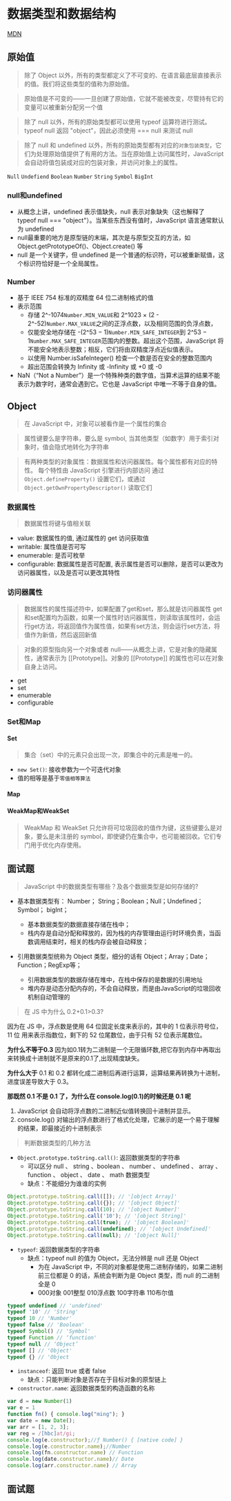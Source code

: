 # 数据类型和数据结构

[MDN](https://developer.mozilla.org/zh-CN/docs/Web/JavaScript/Data_structures#%E5%8A%A8%E6%80%81%E7%B1%BB%E5%9E%8B%E5%92%8C%E5%BC%B1%E7%B1%BB%E5%9E%8B)

## 原始值
> 除了 Object 以外，所有的类型都定义了不可变的、在语言最底层直接表示的值。我们将这些类型的值称为原始值。

> 原始值是不可变的——一旦创建了原始值，它就不能被改变，尽管持有它的变量可以被重新分配另一个值

> 除了 null 以外，所有的原始类型都可以使用 typeof 运算符进行测试。typeof null 返回 "object"，因此必须使用 === null 来测试 null

> 除了 null 和 undefined 以外，所有的原始类型都有对应的`对象包装类型`，它们为处理原始值提供了有用的方法。当在原始值上访问属性时，JavaScript 会自动将值包装成对应的包装对象，并访问对象上的属性。

`Null` `Undefiend` `Boolean` `Number` `String` `Symbol` `BigInt` 

### null和undefined
- 从概念上讲，undefined 表示值缺失，null 表示对象缺失（这也解释了 typeof null === "object"）。当某些东西没有值时，JavaScript 语言通常默认为 undefined
- null最重要的地方是原型链的末端，其次是与原型交互的方法，如 Object.getPrototypeOf()、Object.create() 等
- null 是一个关键字，但 undefined 是一个普通的标识符，可以被重新赋值，这个标识符恰好是一个全局属性。

### Number
- 基于 IEEE 754 标准的双精度 64 位二进制格式的值
- 表示范围
  - 存储 2^-1074`Number.MIN_VALUE`和 2^1023 × (2 - 2^-52)`Number.MAX_VALUE`之间的正浮点数，以及相同范围的负浮点数，
  - 仅能安全地存储在 -(2^53 − 1)`Number.MIN_SAFE_INTEGER`到 2^53 − 1`Number.MAX_SAFE_INTEGER`范围内的整数。超出这个范围，JavaScript 将不能安全地表示整数；相反，它们将由双精度浮点近似值表示。
  - 以使用 Number.isSafeInteger() 检查一个数是否在安全的整数范围内
  - 超出范围会转换为 Infinity 或 -Infinity 或 +0 或 -0
- NaN（“Not a Number”）是一个特殊种类的数字值，当算术运算的结果不能表示为数字时，通常会遇到它。它也是 JavaScript 中唯一不等于自身的值。

## Object
> 在 JavaScript 中，对象可以被看作是一个属性的集合

> 属性键要么是字符串，要么是 symbol, 当其他类型（如数字）用于索引对象时，值会隐式地转化为字符串

> 有两种类型的对象属性：数据属性和访问器属性。每个属性都有对应的特性。
> 每个特性由 JavaScript 引擎进行内部访问
> 通过 `Object.defineProperty()` 设置它们，或通过 `Object.getOwnPropertyDescriptor()` 读取它们

### 数据属性
> 数据属性将键与值相关联
- value: 数据属性的值, 通过属性的 get 访问获取值 
- writable: 属性值是否可写
- enumerable: 是否可枚举
- configurable: 数据属性是否可配置, 表示属性是否可以删除，是否可以更改为访问器属性，以及是否可以更改其特性

### 访问器属性
> 数据属性的属性描述符中，如果配置了get和set，那么就是访问器属性
> get和set配置均为函数，如果一个属性时访问器属性，则读取该属性时，会运行get方法，将返回值作为属性值，如果有set方法，则会运行set方法，将值作为新值，然后返回新值

> 对象的原型指向另一个对象或者 null——从概念上讲，它是对象的隐藏属性，通常表示为 [[Prototype]]。对象的 [[Prototype]] 的属性也可以在对象自身上访问。

- get
- set
- enumerable
- configurable

### Set和Map

#### Set
> 集合（set）中的元素只会出现一次，即集合中的元素是唯一的。
- `new Set()`: 接收参数为一个可迭代对象
- 值的相等是基于`零值相等算法`

<run-script name="手写Set" codePath="knowledge-lib/js/jsAPI/数据结构/src/MySet.js"></run-script>

#### Map

<run-script  name="手写Map" codePath="knowledge-lib/js/jsAPI/数据结构/src/MyMap.js"></run-script>

#### WeakMap和WeakSet
> WeakMap 和 WeakSet 只允许将可垃圾回收的值作为键，这些键要么是对象，要么是未注册的 symbol，即使键仍在集合中，也可能被回收。它们专门用于优化内存使用。

## 面试题

> JavaScript 中的数据类型有哪些？及各个数据类型是如何存储的?

- 基本数据类型有： Number； String；Boolean；Null；Undefined；Symbol； bigInt；
  - 基本数据类型的数据直接存储在栈中；
  - 栈内存是自动分配和释放的，因为栈的内存管理由运行时环境负责，当函数调用结束时，相关的栈内存会被自动释放；

- 引用数据类型统称为 Object 类型，细分的话有 Object；Array；Date；Function；RegExp等；
  - 引用数据类型的数据存储在堆中，在栈中保存的是数据的引用地址
  - 堆内存是动态分配内存的，不会自动释放，而是由JavaScript的垃圾回收机制自动管理的

> 在 JS 中为什么 0.2+0.1>0.3?

因为在 JS 中，浮点数是使用 64 位固定长度来表示的，其中的 1 位表示符号位，11 位 用来表示指数位，剩下的 52 位尾数位，由于只有 52 位表示尾数位。

**为什么不等于0.3**
因为如0.1转为二进制是一个无限循环数,把它存到内存中再取出来转换成十进制就不是原来的0.1了,出现精度缺失。

**为什么大于**
0.1 和 0.2 都转化成二进制后再进行运算，运算结果再转换为十进制，进度误差导致大于 0.3。

**那既然 0.1 不是 0.1 了，为什么在 console.log(0.1)的时候还是 0.1 呢**
1. JavaScript 会自动将浮点数的二进制近似值转换回十进制并显示。
2. console.log() 对输出的浮点数进行了格式化处理，它展示的是一个易于理解的结果，即最接近的十进制表示

> 判断数据类型的几种方法
- `Object.prototype.toString.call()`: 返回数据类型的字符串
  - 可以区分 null 、 string 、boolean 、 number 、 undefined 、 array 、 function 、 object 、 date 、 math 数据类型
  - 缺点：不能细分为谁谁的实例
```js
Object.prototype.toString.call([]); // '[object Array]'
Object.prototype.toString.call({}); // '[object Object]'
Object.prototype.toString.call(10); // '[object Number]'
Object.prototype.toString.call('10'); // '[object String]'
Object.prototype.toString.call(true); // '[object Boolean]'
Object.prototype.toString.call(undefined); // '[object Undefined]'
Object.prototype.toString.call(null); // '[object Null]'
```
- `typeof`: 返回数据类型的字符串
  - 缺点：typeof null 的值为 Object，无法分辨是 null 还是 Object
    - 为在 JavaScript 中，不同的对象都是使用二进制存储的，如果二进制前三位都是 0 的话，系统会判断为是 Object 类型，而 null 的二进制全是 0
    - 000对象 001整型 010浮点数 100字符串 110布尔值
```js
typeof undefined // 'undefined' 
typeof '10' // 'String' 
typeof 10 // 'Number' 
typeof false // 'Boolean' 
typeof Symbol() // 'Symbol' 
typeof Function // ‘function' 
typeof null // ‘Object’ 
typeof [] // 'Object' 
typeof {} // 'Object
```
- `instanceof`: 返回 true 或者 false
  - 缺点：只能判断对象是否存在于目标对象的原型链上
<run-script name="手写instaceof" codePath="knowledge-lib/js/jsAPI/数据结构/src/myInstanceof.js"></run-script>
- `constructor.name`: 返回数据类型的构造函数的名称
```js
var d = new Number(1) 
var e = 1
function fn() { console.log("ming"); }
var date = new Date(); 
var arr = [1, 2, 3]; 
var reg = /[hbc]at/gi; 
console.log(e.constructor);//ƒ Number() { [native code] } 
console.log(e.constructor.name);//Number 
console.log(fn.constructor.name) // Function 
console.log(date.constructor.name)// Date 
console.log(arr.constructor.name) // Array
```

## 面试题

<run-script codePath="knowledge-lib/js/jsAPI/数据结构/src/q1.js"></run-script>